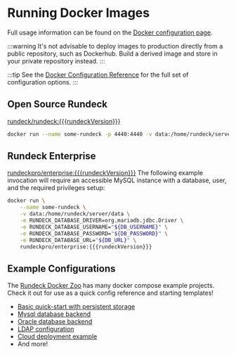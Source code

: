 # Running Docker Images

Full usage information can be found on the [Docker configuration page](/administration/configuration/docker.md).

:::warning
It's not advisable to deploy images to production directly from a public repository, such as Dockerhub.
Build a derived image and store in your private repository instead.
:::

:::tip
See the [Docker Configuration Reference](/administration/configuration/docker.md) for
the full set of configuration options.
:::

## Open Source Rundeck

[rundeck/rundeck:{{{rundeckVersion}}}](https://hub.docker.com/r/rundeck/rundeck/)

```sh
docker run --name some-rundeck -p 4440:4440 -v data:/home/rundeck/server/data rundeck/rundeck:{{{rundeckVersion}}}
```

## Rundeck Enterprise

[rundeckpro/enterprise:{{{rundeckVersion}}}](https://hub.docker.com/r/rundeckpro/enterprise/)
The following example invocation will require an accessible MySQL instance
with a database, user, and the required privileges setup:

```sh
docker run \
    --name some-rundeck \
    -v data:/home/rundeck/server/data \
    -e RUNDECK_DATABASE_DRIVER=org.mariadb.jdbc.Driver \
    -e RUNDECK_DATABASE_USERNAME="${DB_USERNAME}" \
    -e RUNDECK_DATABASE_PASSWORD="${DB_PASSWORD}" \
    -e RUNDECK_DATABASE_URL="${DB_URL}" \
    rundeckpro/enterprise:{{{rundeckVersion}}}
```

## Example Configurations

The [Rundeck Docker Zoo](https://github.com/rundeck/docker-zoo)
has many docker compose example projects. Check it out for use as a quick config reference and starting templates!

- [Basic quick-start with persistent storage](https://github.com/rundeck/docker-zoo/tree/master/basic)
- [Mysql database backend](https://github.com/rundeck/docker-zoo/tree/master/mysql)
- [Oracle database backend](https://github.com/rundeck/docker-zoo/tree/master/oracle)
- [LDAP configuration](https://github.com/rundeck/docker-zoo/tree/master/ldap)
- [Cloud deployment example](https://github.com/rundeck/docker-zoo/tree/master/cloud)
- And more!
